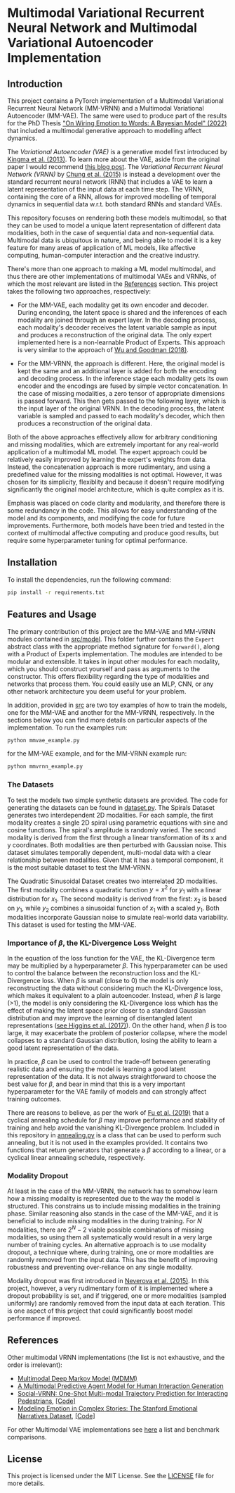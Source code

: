 # Multimodal Variational Recurrent Neural Network and Multimodal Variational Autoencoder Implementation

## Introduction

This project contains a PyTorch implementation of a Multimodal Variational Recurrent Neural Network (MM-VRNN) and a Multimodal Variational Autoencoder (MM-VAE). The same were used to produce part of the results for the PhD Thesis ["On Wiring Emotion to Words: A Bayesian Model" (2022)](https://air.unimi.it/bitstream/2434/932589/2/phd_unimi_R12197.pdf) that included a multimodal generative approach to modelling affect dynamics.

The *Variational Autoencoder (VAE)* is a generative model first introduced by [Kingma et al. (2013)](https://arxiv.org/abs/1312.6114). To learn more about the VAE, aside from the original paper I would recommend [this blog post](https://lilianweng.github.io/posts/2018-08-12-vae/). The *Variational Recurrent Neural Network (VRNN)* by [Chung et al. (2015)](https://arxiv.org/abs/1511.06349) is instead a development over the standard recurrent neural network (RNN) that includes a VAE to learn a latent representation of the input data at each time step. The VRNN, containing the core of a RNN, allows for improved modelling of temporal dynamics in sequential data w.r.t. both standard RNNs and standard VAEs.

This repository focuses on rendering both these models multimodal, so that they can be used to model a unique latent representation of different data modalities, both in the case of sequential data and non-sequential data. Multimodal data is ubiquitous in nature, and being able to model it is a key feature for many areas of application of ML models, like affective computing, human-computer interaction and the creative industry.

There's more than one approach to making a ML model multimodal, and thus there are other implementations of multimodal VAEs and VRNNs, of which the most relevant are listed in the [References](#references) section. This project takes the following two approaches, respectively:

+ For the MM-VAE, each modality get its own encoder and decoder. During enconding, the latent space is shared and the inferences of each modality are joined through an expert layer. In the decoding process, each modality's decoder receives the latent variable sample as input and produces a reconstruction of the original data. The only expert implemented here is a non-learnable Product of Experts. This approach is very similar to the approach of [Wu and Goodman (2018)](https://arxiv.org/pdf/1802.05335).

+ For the MM-VRNN, the approach is different. Here, the original model is kept the same and an additional layer is added for both the encoding and decoding process. In the inference stage each modality gets its own encoder and the encodings are fused by simple vector concatenation. In the case of missing modalities, a zero tensor of appropriate dimensions is passed forward. This then gets passed to the following layer, which is the input layer of the original VRNN. In the decoding process, the latent variable is sampled and passed to each modality's decoder, which then produces a reconstruction of the original data.

Both of the above approaches effectively allow for arbitrary conditioning and missing modalities, which are extremely important for any real-world application of a multimodal ML model. The expert approach could be relatively easily improved by learning the expert's weights from data. Instead, the concatenation approach is more rudimentary, and using a predefined value for the missing modalities is not optimal. However, it was chosen for its simplicity, flexiblity and because it doesn't require modifying significantly the original model architecture, which is quite complex as it is.

Emphasis was placed on code clarity and modularity, and therefore there is some redundancy in the code. This allows for easy understanding of the model and its components, and modifying the code for future improvements. Furthermore, both models have been tried and tested in the context of multimodal affective computing and produce good results, but require some hyperparameter tuning for optimal performance.

## Installation

To install the dependencies, run the following command:

```bash
pip install -r requirements.txt
```

## Features and Usage

The primary contribution of this project are the MM-VAE and MM-VRNN modules contained in [src/model](src/model/). This folder further contains the `Expert` abstract class with the appropriate method signature for `forward()`, along with a Product of Experts implementation. The modules are intended to be modular and extensible. It takes in input other modules for each modality, which you should construct yourself and pass as arguments to the constructor. This offers flexibility regarding the type of modalities and networks that process them. You could easily use an MLP, CNN, or any other network architecture you deem useful for your problem.

In addition, provided in [src](src/) are two toy examples of how to train the models, one for the MM-VAE and another for the MM-VRNN, respectively. In the sections below you can find more details on particular aspects of the implementation. To run the examples run:

```bash
python mmvae_example.py
```

for the MM-VAE example, and for the MM-VRNN example run:

```bash
python mmvrnn_example.py
```

### The Datasets

To test the models two simple synthetic datasets are provided. The code for generating the datasets can be found in [dataset.py](src/dataset.py). The Spirals Dataset generates two interdependent 2D modalities. For each sample, the first modality creates a single 2D spiral using parametric equations with sine and cosine functions. The spiral's amplitude is randomly varied. The second modality is derived from the first through a linear transformation of its x and y coordinates. Both modalities are then perturbed with Gaussian noise. This dataset simulates temporally dependent, multi-modal data with a clear relationship between modalities. Given that it has a temporal component, it is the most suitable dataset to test the MM-VRNN.

The Quadratic Sinusoidal Dataset creates two interrelated 2D modalities. The first modality combines a quadratic function $y = x^2$ for $y_1$ with a linear distribution for $x_1$. The second modality is derived from the first: $x_2$ is based on $y_1$, while $y_2$ combines a sinusoidal function of $x_1$ with a scaled $y_1$. Both modalities incorporate Gaussian noise to simulate real-world data variability. This dataset is used for testing the MM-VAE.

### Importance of $\beta$, the KL-Divergence Loss Weight

In the equation of the loss function for the VAE, the KL-Divergence term may be multiplied by a hyperparameter $\beta$. This hyperparameter can be used to control the balance between the reconstruction loss and the KL-Divergence loss. When $\beta$ is small (close to 0) the model is only reconstructing the data without considering much the KL-Divergence loss, which makes it equivalent to a plain autoencoder. Instead, when $\beta$ is large (>1), the model is only considering the KL-Divergence loss which has the effect of making the latent space prior closer to a standard Gaussian distribution and may improve the learning of disentangled latent representations ([see Higgins et al. (2017)](https://openreview.net/pdf?id=Sy2fzU9gl)). On the other hand, when $\beta$ is too large, it may exacerbate the problem of posterior collapse, where the model collapses to a standard Gaussian distribution, losing the ability to learn a good latent representation of the data.

In practice, $\beta$ can be used to control the trade-off between generating realistic data and ensuring the model is learning a good latent representation of the data. It is not always straightforward to choose the best value for $\beta$, and bear in mind that this is a very important hyperparameter for the VAE family of models and can strongly affect training outcomes.

There are reasons to believe, as per the work of [Fu et al. (2019)](https://arxiv.org/pdf/1903.10145) that a cyclical annealing schedule for $\beta$ may improve performance and stability of training and help avoid the vanishing KL-Divergence problem. Included in this repository in [annealing.py](src/model/annealing.py) is a class that can be used to perform such annealing, but it is not used in the examples provided. It contains two functions that return generators that generate a $\beta$ according to a linear, or a cyclical linear annealing schedule, respectively.

### Modality Dropout

At least in the case of the MM-VRNN, the network has to somehow learn how a missing modality is represented due to the way the model is structured. This constrains us to include missing modalities in the training phase. Similar reasoning also stands in the case of the MM-VAE, and it is beneficial to include missing modalities in the during training. For $N$ modalities, there are $2^N - 2$ viable possible combinations of missing modalities, so using them all systematically would result in a very large number of training cycles. An alternative approach is to use modality dropout, a technique where, during training, one or more modalities are randomly removed from the input data. This has the benefit of improving robustness and preventing over-reliance on any single modality.

Modality dropout was first introduced in [Neverova et al. (2015)](https://arxiv.org/pdf/1501.00102). In this project, however, a very rudimentary form of it is implemented where a dropout probability is set, and if triggered, one or more modalities (sampled uniformly) are randomly removed from the input data at each iteration. This is one aspect of this project that could significantly boost model performance if improved.

## References

Other multimodal VRNN implementations (the list is not exhaustive, and the order is irrelevant):

+ [Multimodal Deep Markov Model (MDMM)](https://github.com/ztangent/multimodal-dmm)
+ [A Multimodal Predictive Agent Model for Human Interaction Generation](https://openaccess.thecvf.com/content_CVPRW_2020/papers/w66/Baruah_A_Multimodal_Predictive_Agent_Model_for_Human_Interaction_Generation_CVPRW_2020_paper.pdf)
+ [Social-VRNN: One-Shot Multi-modal Trajectory Prediction for Interacting Pedestrians](https://proceedings.mlr.press/v155/brito21a/brito21a.pdf), [[Code]](https://github.com/tud-amr/social_vrnn)
+ [Modeling Emotion in Complex Stories: The Stanford Emotional Narratives Dataset](https://ieeexplore.ieee.org/stamp/stamp.jsp?arnumber=8913483&casa_token=EQfQ5eQNEgAAAAAA:lvE9NLGsecEoBOGQrmGKn7ab0b3LpJ75xDbyrsXpYUL4W1c6fzE-t-EVLnMPDscNu5kBKjhR&tag=1), [[Code]](https://github.com/desmond-ong/TAC-EA-model)

For other Multimodal VAE implementations see [here](https://arxiv.org/pdf/2209.03048) a list and benchmark comparisons.

## License

This project is licensed under the MIT License. See the [LICENSE](LICENSE) file for more details.
